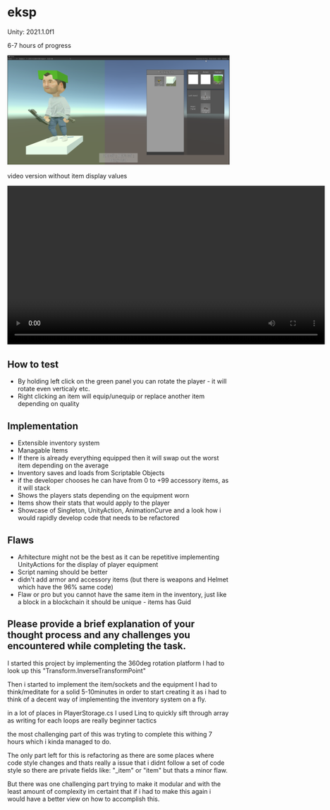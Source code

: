 # eksp
Unity: 2021.1.0f1

6-7 hours of progress

<img src="documentation/demoImg.png"  width="720">

video version without item display values

<video width="720" controls>
  <source src="documentation/demo.mp4" type="video/mp4">
</video>

## How to test
- By holding left click on the green panel you can rotate the player - it will rotate even verticaly etc.
- Right clicking an item will equip/unequip or replace another item depending on quality
## Implementation

- Extensible inventory system
- Managable Items
- If there is already everything equipped then it will swap out the worst item depending on the average
- Inventory saves and loads from Scriptable Objects
- if the developer chooses he can have from 0 to +99 accessory items, as it will stack
- Shows the players stats depending on the equipment worn
- Items show their stats that would apply to the player
- Showcase of Singleton, UnityAction, AnimationCurve and a look how i would rapidly develop code that needs to be refactored

## Flaws

- Arhitecture might not be the best as it can be repetitive implementing UnityActions for the display of player equipment
- Script naming should be better
- didn't add armor and accessory items (but there is weapons and Helmet which have the 96% same code)
- Flaw or pro but you cannot have the same item in the inventory, just like a block in a blockchain it should be unique - items has Guid


## Please provide a brief explanation of your thought process and any challenges you encountered while completing the task.

I started this project by implementing the 360deg rotation platform 
I had to look up this "Transform.InverseTransformPoint"

Then i started to implement the item/sockets and the equipment
I had to think/meditate for a solid 5-10minutes in order to start creating it as i had to think of a decent way of implementing the inventory system on a fly.

in a lot of places in PlayerStorage.cs I used Linq to quickly sift through array as writing for each loops are really beginner tactics

the most challenging part of this was tryting to complete this withing 7 hours which i kinda managed to do.

The only part left for this is refactoring as there are some places where code style changes and thats really a issue that i didnt follow a set of code style so there are private fields like: "_item" or "item" but thats a minor flaw.

But there was one challenging part trying to make it modular and with the least amount of complexity im certaint that if i had to make this again i would have a better view on how to accomplish this.